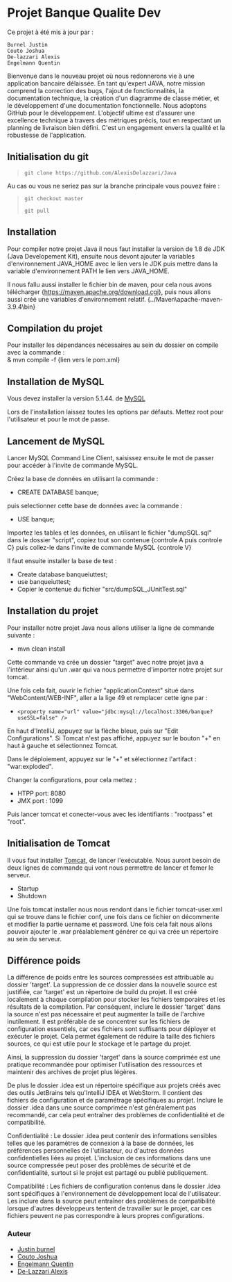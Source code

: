 # Projet Banque Qualite Dev

Ce projet à été mis à jour par :
    
    Burnel Justin
    Couto Joshua
    De-lazzari Alexis
    Engelmann Quentin

Bienvenue dans le nouveau projet où nous redonnerons vie à une application bancaire délaissée. En tant qu'expert JAVA, notre mission comprend la correction des bugs, l'ajout de fonctionnalités, la documentation technique, la création d'un diagramme de classe métier, et le développement d'une documentation fonctionnelle. Nous adoptons GitHub pour le développement. L'objectif ultime est d'assurer une excellence technique à travers des métriques précis, tout en respectant un planning de livraison bien défini. C'est un engagement envers la qualité et la robustesse de l'application.



## Initialisation du git 

> `git clone https://github.com/AlexisDelazzari/Java`

Au cas ou vous ne seriez pas sur la branche principale vous pouvez faire :
> `git checkout master `
> 
>
> `git pull ` 

## Installation  

Pour compiler notre projet Java il nous faut installer la version de 1.8 de JDK (Java Developement Kit), 
ensuite nous devont ajouter la variables d'environnement JAVA_HOME avec le lien vers le JDK puis mettre dans la variable d'environnement PATH le lien vers JAVA_HOME.

Il nous fallu aussi installer le fichier bin de maven, pour cela nous avons télécharger {https://maven.apache.org/download.cgi}, puis nous allons aussi créé une variables d'environnement relatif. {../Maven\apache-maven-3.9.4\bin}

## Compilation du projet 

Pour installer les dépendances nécessaires au sein du dossier on compile avec la commande :  
& mvn compile -f {lien vers le pom.xml}

## Installation de MySQL

Vous devez installer la version 5.1.44. de [MySQL](https://downloads.mysql.com/archives/community/)

Lors de l'installation laissez toutes les options par défauts. Mettez root pour l'utilisateur et pour le mot de passe.

## Lancement de MySQL

Lancer MySQL Command Line Client, saisissez ensuite le mot de passer pour accéder à l'invite de commande MySQL.

Créez la base de données en utilisant la commande :

- CREATE DATABASE banque;

puis selectionner cette base de données avec la commande :

- USE banque;

Importez les tables et les données, en utilisant le fichier "dumpSQL.sql" dans le dossier "script", copiez tout son contenue {controle A puis controle C} puis collez-le dans l'invite de commande MySQL {controle V}

Il faut ensuite installer la base de test : 

- Create database banqueiuttest;
- use banqueiuttest;
- Copier le contenue du fichier "src/dumpSQL_JUnitTest.sql"

## Installation du projet

Pour installer notre projet Java nous allons utiliser la ligne de commande suivante : 
- mvn clean install

Cette commande va crée un dossier "target" avec notre projet java a l'intérieur ainsi qu'un .war qui va nous permettre d'importer notre projet sur tomcat.

Une fois cela fait, ouvrir le fichier "applicationContext" situé dans "WebContent/WEB-INF", aller a la lige 49 et remplacer cette igne par :

- `<property name="url" value="jdbc:mysql://localhost:3306/banque?useSSL=false" />`

En haut d'IntelliJ, appuyez sur la flèche bleue, puis sur "Edit Configurations".
Si Tomcat n'est pas affiché, appuyez sur le bouton "+" en haut à gauche et sélectionnez Tomcat.

Dans le déploiement, appuyez sur le "+" et sélectionnez l'artifact : "war:exploded".

Changer la configurations, pour cela mettez :

- HTPP port: 8080
- JMX port : 1099

Puis lancer tomcat et conecter-vous avec les identifiants : "rootpass" et "root".

## Initialisation de Tomcat

Il vous faut installer [Tomcat](https://tomcat.apache.org/download-90.cgi), de lancer l'exécutable. Nous auront besoin de deux lignes de commande qui vont nous permettre de lancer et femer le serveur.

- Startup 
- Shutdown 

Une fois tomcat installer nous nous rendont dans le fichier tomcat-user.xml qui se trouve dans le fichier conf, une fois dans ce fichier on décommente et modifier la partie uername et password. Une fois cela fait nous allons pouvoir ajouter le .war préalablement générer ce qui va crée un répertoire au sein du serveur.



## Différence poids

La différence de poids entre les sources compressées est attribuable au dossier 'target'. La suppression de ce dossier dans la nouvelle source est justifiée, car 'target' est un répertoire de build du projet. Il est créé localement à chaque compilation pour stocker les fichiers temporaires et les résultats de la compilation. Par conséquent, inclure le dossier 'target' dans la source n'est pas nécessaire et peut augmenter la taille de l'archive inutilement. Il est préférable de se concentrer sur les fichiers de configuration essentiels, car ces fichiers sont suffisants pour déployer et exécuter le projet. Cela permet également de réduire la taille des fichiers sources, ce qui est utile pour le stockage et le partage du projet.

Ainsi, la suppression du dossier 'target' dans la source comprimée est une pratique recommandée pour optimiser l'utilisation des ressources et maintenir des archives de projet plus légères.

De plus le dossier .idea est un répertoire spécifique aux projets créés avec des outils JetBrains tels qu'IntelliJ IDEA et WebStorm. Il contient des fichiers de configuration et de paramétrage spécifiques au projet. Inclure le dossier .idea dans une source comprimée n'est généralement pas recommandé, car cela peut entraîner des problèmes de confidentialité et de compatibilité.

Confidentialité : Le dossier .idea peut contenir des informations sensibles telles que les paramètres de connexion à la base de données, les préférences personnelles de l'utilisateur, ou d'autres données confidentielles liées au projet. L'inclusion de ces informations dans une source compressée peut poser des problèmes de sécurité et de confidentialité, surtout si le projet est partagé ou publié publiquement.

Compatibilité : Les fichiers de configuration contenus dans le dossier .idea sont spécifiques à l'environnement de développement local de l'utilisateur. Les inclure dans la source peut entraîner des problèmes de compatibilité lorsque d'autres développeurs tentent de travailler sur le projet, car ces fichiers peuvent ne pas correspondre à leurs propres configurations.

### Auteur

- [Justin burnel](https://www.github.com/Dakuken)
- [Couto Joshua](https://github.com/Narga1299)
- [Engelmann Quentin](https://github.com/Yahzog)
- [De-Lazzari Alexis](https://github.com/AlexisDelazzari)





